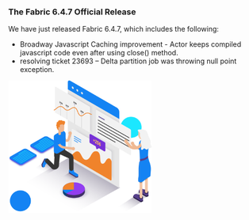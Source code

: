 ### The Fabric 6.4.7 Official Release

We have just released Fabric 6.4.7, which includes the following:

* Broadway Javascript Caching improvement - Actor keeps compiled javascript code even after using close() method.
* resolving ticket 23693 – Delta partition job was throwing null point exception.



<img src="images/img4.png" alt="image" style="zoom: 67%;" />